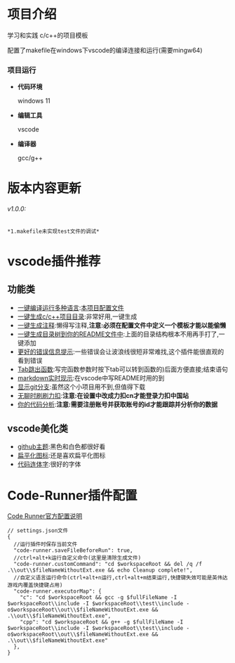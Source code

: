 # 项目介绍
学习和实践 c/c++的项目模板

配置了makefile在windows下vscode的编译连接和运行(需要mingw64)
### 项目运行

- **代码环境**

  windows 11

- **编辑工具**

  vscode

- **编译器**

  gcc/g++
# 版本内容更新
###### v1.0.0: 
    *1.makefile未实现test文件的调试*
    
# vscode插件推荐
## 功能类
- [一键编译运行多种语言](https://github.com/formulahendry/vscode-code-runner):[本项目配置文件](#code-runner插件配置)
- [一键生成c/c++项目目录](https://github.com/danielpinto8zz6/c-cpp-project-generator#readme):非常好用,一键生成
- [一键生成注释](https://github.com/cschlosser/doxdocgen):懒得写注释,**注意:必须在配置文件中定义一个模板才能以能偷懒**
- [一键生成目录树到你的README文件中](https://github.com/zhucyi/project-tree):上面的目录结构根本不用再手打了,一键添加
- [更好的错误信息提示](https://github.com/usernamehw/vscode-error-lens):一些错误会让波浪线很短非常难找,这个插件能很直观的看到错误
- [Tab跳出函数](https://github.com/albertromkes/tabout):写完函数参数时按下tab可以转到函数的)后面方便直接;结束语句
- [markdown实时现示](markdown):在vscode中写README时用的到
- [显示git分支](https://github.com/mhutchie/vscode-git-graph):虽然这个小项目用不到,但值得下载
- [无聊时刷刷力扣](https://github.com/LeetCode-OpenSource/vscode-leetcode):**注意:在设置中改成力扣cn才能登录力扣中国站**
- [你的代码分析](https://github.com/wakatime/vscode-wakatime):**注意:需要注册账号并获取账号的id才能跟踪并分析你的数据**
## vscode美化类
- [github主题](https://github.com/primer/github-vscode-theme):黑色和白色都很好看
- [扁平化图标](https://github.com/PKief/vscode-material-icon-theme):还是喜欢扁平化图标
- [代码连体字](https://github.com/tonsky/FiraCode):很好的字体
# Code-Runner插件配置
[Code Runner官方配置说明](https://github.com/formulahendry/vscode-code-runner)

```
// settings.json文件
{
  //运行插件时保存当前文件
  "code-runner.saveFileBeforeRun": true,
  //ctrl+alt+k运行自定义命令(这里是清除生成文件)
  "code-runner.customCommand": "cd $workspaceRoot && del /q /f .\\out\\$fileNameWithoutExt.exe && echo Cleanup complete!",
  //自定义语言运行命令(ctrl+alt+n运行,ctrl+alt+m结束运行,快捷键失效可能是英伟达游戏内覆盖快捷键占用)
  "code-runner.executorMap": {
    "c": "cd $workspaceRoot && gcc -g $fullFileName -I $workspaceRoot\\include -I $workspaceRoot\\test\\include -o$workspaceRoot\\out\\$fileNameWithoutExt.exe && .\\out\\$fileNameWithoutExt.exe",
    "cpp": "cd $workspaceRoot && g++ -g $fullFileName -I $workspaceRoot\\include -I $workspaceRoot\\test\\include -o$workspaceRoot\\out\\$fileNameWithoutExt.exe && .\\out\\$fileNameWithoutExt.exe"
  },
}
```
